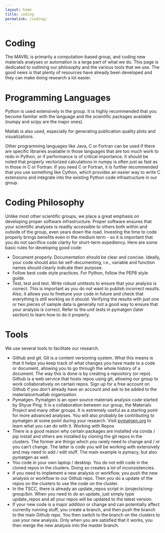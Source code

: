 ```yaml
---
layout: home
title: coding
permalink: /coding/
---
```


# Coding

The MAVRL is primarily a computation-based group, and coding new materials analyses or automation is a large part of what we do. This page is dedicated to outlining our philosophy and the various tools that we use. The good news is that plenty of resources have already been developed and they can make doing research a lot easier.

# Programming Languages
Python is used extensively in the group. It is highly recommended that you become familiar with the language and the scientific packages available (numpy and scipy are the major ones).

Matlab is also used, especially for generating publication quality plots and visualizations.

Other programming languages like Java, C or Fortran can be used if there are specific libraries available in those languages that are too much work to redo in Python, or if performance is of critical importance. It should be noted that properly vectorized calculations in numpy is often just as fast as in those in C or Fortran. If you need C or Fortran, it is further recommended that you use something like Cython, which provides an easier way to write C extensions and integrate into the existing Python code infrastructure in our group.

# Coding Philosophy
Unlike most other scientific groups, we place a great emphasis on developing proper software infrastructure. Proper software ensures that your scientific analyses is readily accessible to others both within and outside of the group, even years down the road. Investing the time to code properly brings benefits even in the medium term - so it is important that you do not sacrifice code clarity for short-term expediency. Here are some basic rules for developing good code:

* Document properly. Documentation should be clear and concise. Ideally, your code should also be self-documenting, i.e., variable and function names should clearly indicate their purpose.
* Follow best code style practices. For Python, follow the PEP8 style guide.
* Test, test and test. Write robust unittests to ensure that your analysis is correct. This is important as you do not want to publish incorrect results. Also, it allows you to finetune your code in future and check that everything is still working as it should. Verifying the results with just one or two pieces of sample data is generally not a good way to ensure that your analysis is correct. Refer to the unit tests in pymatgen (later section) to learn how to do it properly.

# Tools

We use several tools to facilitate our research.

* Github and git. Git is a content versioning system. What this means is that it helps you keep track of what changes you have made to a code or document, allowing you to go through the whole history of a document. The way this is done is by creating a repository (or repo). Github is a web service that hosts repos using git, allowing our group to work collaboratively on certain repos. Sign up for a free account on Github if you don't already have an account and ask to be added to the materialsvirtuallab organization.
* Pymatgen. Pymatgen is an open source materials analysis code started by Shyue Ping. It is a collaboration between our group, the Materials Project and many other groups. It is extremely useful as a starting point for more advanced analyses. You will also probably be contributing to pymatgen at some point during your research. Visit [pymatgen.org](pymatgen.org) to learn what you can do with it.
Working with Repos
* There is a good reason why certain packages are installed via conda / pip install and others are installed by cloning the git repos in the clusters. The former are things which you rarely need to change and / or you can’t change. The latter is code you will be working with extensively and may need to add / edit stuff. The main example is pymacy, but also pymatgen as well.
* You code in your own laptop / desktop. You do not edit code in the cloned repos in the clusters. Doing so creates a lot of inconsistencies.
* If you need to implement a new analysis or workflow, you push the new analysis or workflow to our Github repo. Then you do a update of the repos on the clusters to use the code on the cluster.
* In the TSCC, there is already an update_repos script in /projects/ong-group/bin. When you need to do an update, just simply type update_repos and all your repos will be updated to the latest version.
* If your new code is a major addition or change and can potentially affect currently running stuff, you create a branch, and then push the branch to the main Github repo. You then switch to the branch on the clusters to use your new analysis. Only when you are satisfied that it works, you then merge the new analysis into the master branch.
